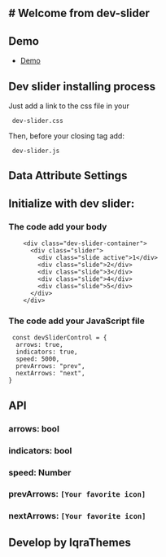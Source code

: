 ## ﻿# Welcome from dev-slider

## Demo

- [Demo](https://dev-rakibul1.github.io/dev-slider/)

## Dev slider installing process

Just add a link to the css file in your

```code
 dev-slider.css
```

Then, before your closing <body> tag add:

```code
 dev-slider.js
```

## Data Attribute Settings

## Initialize with dev slider:

### The code add your body

```code
    <div class="dev-slider-container">
      <div class="slider">
        <div class="slide active">1</div>
        <div class="slide">2</div>
        <div class="slide">3</div>
        <div class="slide">4</div>
        <div class="slide">5</div>
      </div>
    </div>
```

### The code add your JavaScript file

```code
 const devSliderControl = {
  arrows: true,
  indicators: true,
  speed: 5000,
  prevArrows: "prev",
  nextArrows: "next",
}
```

## API

### arrows: bool

### indicators: bool

### speed: Number

### prevArrows: `[Your favorite icon]`

### nextArrows: `[Your favorite icon]`

## Develop by IqraThemes
